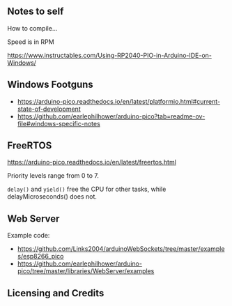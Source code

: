 ## Notes to self

How to compile...

Speed is in RPM

https://www.instructables.com/Using-RP2040-PIO-in-Arduino-IDE-on-Windows/


## Windows Footguns

* https://arduino-pico.readthedocs.io/en/latest/platformio.html#current-state-of-development
* https://github.com/earlephilhower/arduino-pico?tab=readme-ov-file#windows-specific-notes



## FreeRTOS

https://arduino-pico.readthedocs.io/en/latest/freertos.html

Priority levels range from 0 to 7.

`delay()` and `yield()` free the CPU for other tasks, while delayMicroseconds() does not.


## Web Server

Example code:
* https://github.com/Links2004/arduinoWebSockets/tree/master/examples/esp8266_pico
* https://github.com/earlephilhower/arduino-pico/tree/master/libraries/WebServer/examples

## Licensing and Credits